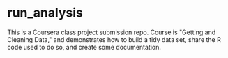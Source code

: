 # run_analysis
This is a Coursera class project submission repo.  Course is "Getting and Cleaning Data," and demonstrates how to build a tidy data set, share the R code used to do so, and create some documentation.
